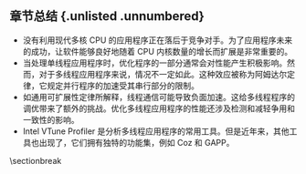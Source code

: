
## 章节总结 {.unlisted .unnumbered}

* 没有利用现代多核 CPU 的应用程序正在落后于竞争对手。为了应用程序未来的成功，让软件能够良好地随着 CPU 内核数量的增长而扩展是非常重要的。
* 当处理单线程应用程序时，优化程序的一部分通常会对性能产生积极影响。然而，对于多线程应用程序来说，情况不一定如此。这种效应被称为阿姆达尔定律，它规定并行程序的加速受其串行部分的限制。
* 如通用可扩展性定律所解释，线程通信可能导致负面加速。这给多线程程序的调优带来了额外的挑战。优化多线程应用程序的性能还涉及检测和减轻争用和一致性的影响。
* Intel VTune Profiler 是分析多线程应用程序的常用工具。但是近年来，其他工具也出现了，它们拥有独特的功能集，例如 Coz 和 GAPP。


\sectionbreak

